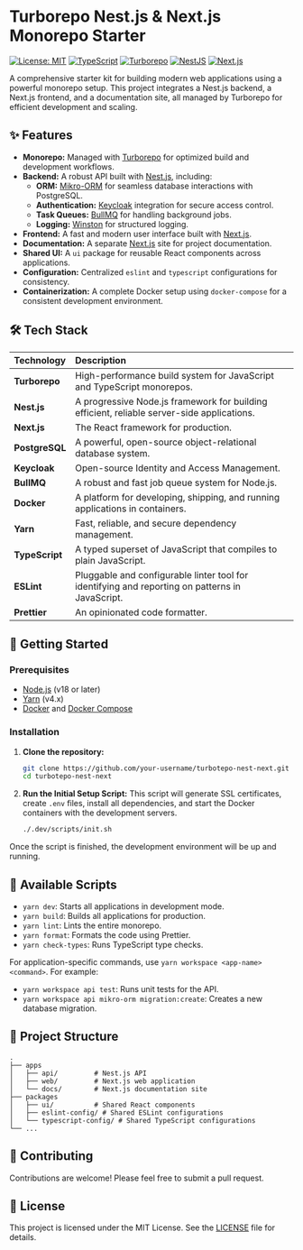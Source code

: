 # Turborepo Nest.js & Next.js Monorepo Starter

[![License: MIT](https://img.shields.io/badge/License-MIT-yellow.svg)](https://opensource.org/licenses/MIT)
[![TypeScript](https://img.shields.io/badge/TypeScript-007ACC?style=for-the-badge&logo=typescript&logoColor=white)](https://www.typescriptlang.org/)
[![Turborepo](https://img.shields.io/badge/Turborepo-E6552A?style=for-the-badge&logo=turborepo&logoColor=white)](https://turbo.build/repo)
[![NestJS](https://img.shields.io/badge/NestJS-E0234E?style=for-the-badge&logo=nestjs&logoColor=white)](https://nestjs.com/)
[![Next.js](https://img.shields.io/badge/Next.js-000000?style=for-the-badge&logo=nextdotjs&logoColor=white)](https://nextjs.org/)

A comprehensive starter kit for building modern web applications using a powerful monorepo setup. This project integrates a Nest.js backend, a Next.js frontend, and a documentation site, all managed by Turborepo for efficient development and scaling.

## ✨ Features

- **Monorepo:** Managed with [Turborepo](https://turbo.build/repo) for optimized build and development workflows.
- **Backend:** A robust API built with [Nest.js](https://nestjs.com/), including:
  - **ORM:** [Mikro-ORM](https://mikro-orm.io/) for seamless database interactions with PostgreSQL.
  - **Authentication:** [Keycloak](https://www.keycloak.org/) integration for secure access control.
  - **Task Queues:** [BullMQ](https://bullmq.io/) for handling background jobs.
  - **Logging:** [Winston](https://github.com/winstonjs/winston) for structured logging.
- **Frontend:** A fast and modern user interface built with [Next.js](https://nextjs.org/).
- **Documentation:** A separate [Next.js](https://nextjs.org/) site for project documentation.
- **Shared UI:** A `ui` package for reusable React components across applications.
- **Configuration:** Centralized `eslint` and `typescript` configurations for consistency.
- **Containerization:** A complete Docker setup using `docker-compose` for a consistent development environment.

## 🛠️ Tech Stack

| Technology | Description |
| :--- | :--- |
| **Turborepo** | High-performance build system for JavaScript and TypeScript monorepos. |
| **Nest.js** | A progressive Node.js framework for building efficient, reliable server-side applications. |
| **Next.js** | The React framework for production. |
| **PostgreSQL** | A powerful, open-source object-relational database system. |
| **Keycloak** | Open-source Identity and Access Management. |
| **BullMQ** | A robust and fast job queue system for Node.js. |
| **Docker** | A platform for developing, shipping, and running applications in containers. |
| **Yarn** | Fast, reliable, and secure dependency management. |
| **TypeScript** | A typed superset of JavaScript that compiles to plain JavaScript. |
| **ESLint** | Pluggable and configurable linter tool for identifying and reporting on patterns in JavaScript. |
| **Prettier** | An opinionated code formatter. |

## 🚀 Getting Started

### Prerequisites

- [Node.js](https://nodejs.org/en/) (v18 or later)
- [Yarn](https://yarnpkg.com/) (v4.x)
- [Docker](https://www.docker.com/get-started) and [Docker Compose](https://docs.docker.com/compose/install/)

### Installation

1.  **Clone the repository:**
    ```sh
    git clone https://github.com/your-username/turbotepo-nest-next.git
    cd turbotepo-nest-next
    ```

2.  **Run the Initial Setup Script:**
    This script will generate SSL certificates, create `.env` files, install all dependencies, and start the Docker containers with the development servers.
    ```sh
    ./.dev/scripts/init.sh
    ```

Once the script is finished, the development environment will be up and running.

## 📜 Available Scripts

- `yarn dev`: Starts all applications in development mode.
- `yarn build`: Builds all applications for production.
- `yarn lint`: Lints the entire monorepo.
- `yarn format`: Formats the code using Prettier.
- `yarn check-types`: Runs TypeScript type checks.

For application-specific commands, use `yarn workspace <app-name> <command>`. For example:
- `yarn workspace api test`: Runs unit tests for the API.
- `yarn workspace api mikro-orm migration:create`: Creates a new database migration.

## 📂 Project Structure

```
.
├── apps
│   ├── api/         # Nest.js API
│   ├── web/         # Next.js web application
│   └── docs/        # Next.js documentation site
├── packages
│   ├── ui/          # Shared React components
│   ├── eslint-config/ # Shared ESLint configurations
│   └── typescript-config/ # Shared TypeScript configurations
└── ...
```

## 🤝 Contributing

Contributions are welcome! Please feel free to submit a pull request.

## 📄 License

This project is licensed under the MIT License. See the [LICENSE](LICENSE) file for details.